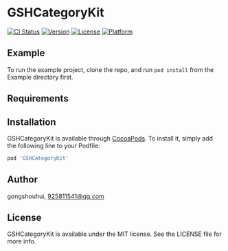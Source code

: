 # GSHCategoryKit

[![CI Status](https://img.shields.io/travis/gongshouhui/GSHCategoryKit.svg?style=flat)](https://travis-ci.org/gongshouhui/GSHCategoryKit)
[![Version](https://img.shields.io/cocoapods/v/GSHCategoryKit.svg?style=flat)](https://cocoapods.org/pods/GSHCategoryKit)
[![License](https://img.shields.io/cocoapods/l/GSHCategoryKit.svg?style=flat)](https://cocoapods.org/pods/GSHCategoryKit)
[![Platform](https://img.shields.io/cocoapods/p/GSHCategoryKit.svg?style=flat)](https://cocoapods.org/pods/GSHCategoryKit)

## Example

To run the example project, clone the repo, and run `pod install` from the Example directory first.

## Requirements

## Installation

GSHCategoryKit is available through [CocoaPods](https://cocoapods.org). To install
it, simply add the following line to your Podfile:

```ruby
pod 'GSHCategoryKit'
```

## Author

gongshouhui, 925811541@qq.com

## License

GSHCategoryKit is available under the MIT license. See the LICENSE file for more info.

